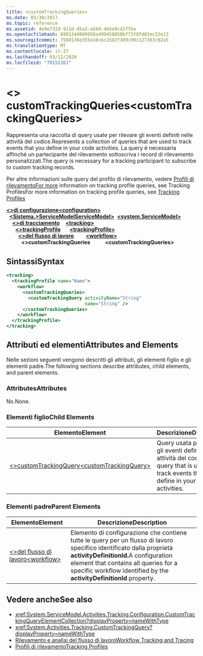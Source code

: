 ```yaml
---
title: <customTrackingQueries>
ms.date: 03/30/2017
ms.topic: reference
ms.assetid: 4e9e732d-911d-45a3-a569-4b5e9cd1ffbe
ms.openlocfilehash: 6901244009956a499458858bf73f8fd83ec52e13
ms.sourcegitcommit: 7588136e355e10cbc2582f389c90c127363c02a5
ms.translationtype: MT
ms.contentlocale: it-IT
ms.lasthandoff: 03/12/2020
ms.locfileid: "79152261"
---
```

# <a name="customtrackingqueries"></a><span data-ttu-id="1cb13-101">\<> customTrackingQueries</span><span class="sxs-lookup"><span data-stu-id="1cb13-101">\<customTrackingQueries></span></span>
<span data-ttu-id="1cb13-102">Rappresenta una raccolta di query usate per rilevare gli eventi definiti nelle attività del codice.</span><span class="sxs-lookup"><span data-stu-id="1cb13-102">Represents a collection of queries that are used to track events that you define in your code activities.</span></span> <span data-ttu-id="1cb13-103">La query è necessaria affinché un partecipante del rilevamento sottoscriva i record di rilevamento personalizzati.</span><span class="sxs-lookup"><span data-stu-id="1cb13-103">The query is necessary for a tracking participant to subscribe to custom tracking records.</span></span>  
  
 <span data-ttu-id="1cb13-104">Per altre informazioni sulle query del profilo di rilevamento, vedere [Profili di rilevamentoFor more](../../../windows-workflow-foundation/tracking-profiles.md) information on tracking profile queries, see Tracking Profiles</span><span class="sxs-lookup"><span data-stu-id="1cb13-104">For more information on tracking profile queries, see [Tracking Profiles](../../../windows-workflow-foundation/tracking-profiles.md)</span></span>  
  
<span data-ttu-id="1cb13-105">[**\<>di configurazione**](../configuration-element.md)</span><span class="sxs-lookup"><span data-stu-id="1cb13-105">[**\<configuration>**](../configuration-element.md)</span></span>\
<span data-ttu-id="1cb13-106">&nbsp;&nbsp;[**\<Sistema.>ServiceModelServiceModel>**](system-servicemodel-of-workflow.md)</span><span class="sxs-lookup"><span data-stu-id="1cb13-106">&nbsp;&nbsp;[**\<system.ServiceModel>**](system-servicemodel-of-workflow.md)</span></span>\
<span data-ttu-id="1cb13-107">&nbsp;&nbsp;&nbsp;&nbsp;[**\<>di tracciamento**](tracking.md)</span><span class="sxs-lookup"><span data-stu-id="1cb13-107">&nbsp;&nbsp;&nbsp;&nbsp;[**\<tracking>**](tracking.md)</span></span>\
<span data-ttu-id="1cb13-108">&nbsp;&nbsp;&nbsp;&nbsp;&nbsp;&nbsp;[**\<>trackingProfile**](trackingprofile.md)</span><span class="sxs-lookup"><span data-stu-id="1cb13-108">&nbsp;&nbsp;&nbsp;&nbsp;&nbsp;&nbsp;[**\<trackingProfile>**](trackingprofile.md)</span></span>\
<span data-ttu-id="1cb13-109">&nbsp;&nbsp;&nbsp;&nbsp;&nbsp;&nbsp;&nbsp;&nbsp;[**\<>del flusso di lavoro**](workflow.md)</span><span class="sxs-lookup"><span data-stu-id="1cb13-109">&nbsp;&nbsp;&nbsp;&nbsp;&nbsp;&nbsp;&nbsp;&nbsp;[**\<workflow>**](workflow.md)</span></span>\
<span data-ttu-id="1cb13-110">&nbsp;&nbsp;&nbsp;&nbsp;&nbsp;&nbsp;&nbsp;&nbsp;&nbsp;&nbsp;**\<>customTrackingQueries**</span><span class="sxs-lookup"><span data-stu-id="1cb13-110">&nbsp;&nbsp;&nbsp;&nbsp;&nbsp;&nbsp;&nbsp;&nbsp;&nbsp;&nbsp;**\<customTrackingQueries>**</span></span>  
  
## <a name="syntax"></a><span data-ttu-id="1cb13-111">Sintassi</span><span class="sxs-lookup"><span data-stu-id="1cb13-111">Syntax</span></span>  
  
```xml  
<tracking>
  <trackingProfile name="Name">
    <workflow>
      <customTrackingQueries>
        <customTrackingQuery activityName="String"
                             name="String" />
      </customTrackingQueries>
    </workflow>
  </trackingProfile>
</tracking>  
```  
  
## <a name="attributes-and-elements"></a><span data-ttu-id="1cb13-112">Attributi ed elementi</span><span class="sxs-lookup"><span data-stu-id="1cb13-112">Attributes and Elements</span></span>  
 <span data-ttu-id="1cb13-113">Nelle sezioni seguenti vengono descritti gli attributi, gli elementi figlio e gli elementi padre.</span><span class="sxs-lookup"><span data-stu-id="1cb13-113">The following sections describe attributes, child elements, and parent elements.</span></span>  
  
### <a name="attributes"></a><span data-ttu-id="1cb13-114">Attributes</span><span class="sxs-lookup"><span data-stu-id="1cb13-114">Attributes</span></span>  
 <span data-ttu-id="1cb13-115">No.</span><span class="sxs-lookup"><span data-stu-id="1cb13-115">None.</span></span>  
  
### <a name="child-elements"></a><span data-ttu-id="1cb13-116">Elementi figlio</span><span class="sxs-lookup"><span data-stu-id="1cb13-116">Child Elements</span></span>  
  
|<span data-ttu-id="1cb13-117">Elemento</span><span class="sxs-lookup"><span data-stu-id="1cb13-117">Element</span></span>|<span data-ttu-id="1cb13-118">Descrizione</span><span class="sxs-lookup"><span data-stu-id="1cb13-118">Description</span></span>|  
|-------------|-----------------|  
|[<span data-ttu-id="1cb13-119">\<>customTrackingQuery</span><span class="sxs-lookup"><span data-stu-id="1cb13-119">\<customTrackingQuery></span></span>](customtrackingquery.md)|<span data-ttu-id="1cb13-120">Query usata per rilevare gli eventi definiti nelle attività del codice.</span><span class="sxs-lookup"><span data-stu-id="1cb13-120">A query that is used to track events that you define in your code activities.</span></span>|  
  
### <a name="parent-elements"></a><span data-ttu-id="1cb13-121">Elementi padre</span><span class="sxs-lookup"><span data-stu-id="1cb13-121">Parent Elements</span></span>  
  
|<span data-ttu-id="1cb13-122">Elemento</span><span class="sxs-lookup"><span data-stu-id="1cb13-122">Element</span></span>|<span data-ttu-id="1cb13-123">Descrizione</span><span class="sxs-lookup"><span data-stu-id="1cb13-123">Description</span></span>|  
|-------------|-----------------|  
|[<span data-ttu-id="1cb13-124">\<>del flusso di lavoro</span><span class="sxs-lookup"><span data-stu-id="1cb13-124">\<workflow></span></span>](workflow.md)|<span data-ttu-id="1cb13-125">Elemento di configurazione che contiene tutte le query per un flusso di lavoro specifico identificato dalla proprietà **activityDefinitionId.**</span><span class="sxs-lookup"><span data-stu-id="1cb13-125">A configuration element that contains all queries for a specific workflow identified by the **activityDefinitionId** property.</span></span>|  
  
## <a name="see-also"></a><span data-ttu-id="1cb13-126">Vedere anche</span><span class="sxs-lookup"><span data-stu-id="1cb13-126">See also</span></span>

- <xref:System.ServiceModel.Activities.Tracking.Configuration.CustomTrackingQueryElementCollection?displayProperty=nameWithType>
- <xref:System.Activities.Tracking.CustomTrackingQuery?displayProperty=nameWithType>
- [<span data-ttu-id="1cb13-127">Rilevamento e analisi del flusso di lavoro</span><span class="sxs-lookup"><span data-stu-id="1cb13-127">Workflow Tracking and Tracing</span></span>](../../../windows-workflow-foundation/workflow-tracking-and-tracing.md)
- [<span data-ttu-id="1cb13-128">Profili di rilevamento</span><span class="sxs-lookup"><span data-stu-id="1cb13-128">Tracking Profiles</span></span>](../../../windows-workflow-foundation/tracking-profiles.md)
